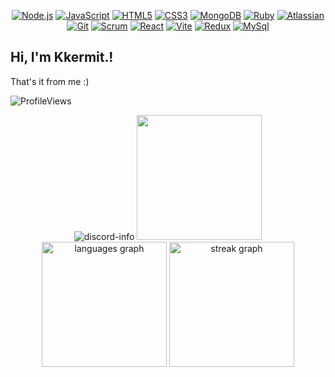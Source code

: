 <div align="center">



[![Node.js](https://img.shields.io/badge/-Node.js-informational?style=flat&logo=nodedotjs&logoColor=white&color=339933)](https://nodejs.org/)
[![JavaScript](https://img.shields.io/badge/-JavaScript-informational?style=flat&logo=javascript&logoColor=white&color=F7DF1E)](https://developer.mozilla.org/en-US/docs/Web/JavaScript)
[![HTML5](https://img.shields.io/badge/-HTML5-informational?style=flat&logo=html5&logoColor=white&color=E34F26)](https://developer.mozilla.org/en-US/docs/Glossary/HTML5)
[![CSS3](https://img.shields.io/badge/-CSS3-informational?style=flat&logo=css3&logoColor=white&color=1572B6)](https://developer.mozilla.org/en-US/docs/Web/CSS)
[![MongoDB](https://img.shields.io/badge/-MongoDB-informational?style=flat&logo=mongodb&logoColor=white&color=green)](https://www.mongodb.com/docs/)
[![Ruby](https://img.shields.io/badge/-Ruby-informational?style=flat&logo=ruby&logoColor=white&color=red)](https://developer.mozilla.org/en-US/docs/Glossary/Ruby)
[![Atlassian](https://img.shields.io/badge/-Atlassian-informational?style=flat&logo=atlassian&logoColor=white&color=0052CC)](https://confluence.atlassian.com/alldoc/atlassian-documentation-32243719.html)
[![Git](https://img.shields.io/badge/-Git-informational?style=flat&logo=git&logoColor=white&color=F05032)](https://developer.mozilla.org/en-US/docs/Learn/Tools_and_testing/GitHub)
[![Scrum](https://img.shields.io/badge/-ScrumAlliance-informational?style=flat&logo=scrumalliance&logoColor=white&color=009FDA)](https://learn.microsoft.com/en-us/devops/plan/what-is-scrum)
[![React](https://img.shields.io/badge/-React-informational?style=flat&logo=react&logoColor=white&color=61DAFB)](https://developer.mozilla.org/en-US/docs/Learn/Tools_and_testing/Client-side_JavaScript_frameworks/React_getting_started)
[![Vite](https://img.shields.io/badge/-Vite-informational?style=flat&logo=vite&logoColor=white&color=646CFF)](https://vitejs.dev/)
[![Redux](https://img.shields.io/badge/-Redux-informational?style=flat&logo=redux&logoColor=white&color=%23764ABC)](https://redux.js.org/)
[![MySql](https://img.shields.io/badge/-MySql-informational?style=flat&logo=mysql&logoColor=white&color=4479A1)](https://developer.mozilla.org/en-US/docs/Glossary/SQL)



</div>

## Hi, I'm Kkermit.!

That's it from me :)

<p align="left"> 
    <img
        src="https://komarev.com/ghpvc/?username=kkkermit&label=Profile%20views&color=0e75b6&style=flat"
        alt="ProfileViews" /> 
    </p>


<div align="center">
<img src="https://lanyard.cnrad.dev/api/526853643962679323?bg=transparent" alt="discord-info" gap="10" />
<img src="https://github-readme-stats.vercel.app/api?username=Kkkermit&show_icons=true&theme=dracula" height="200" />
<img src="https://github-readme-stats.vercel.app/api/top-langs?username=kkkermit&locale=en&hide_title=false&layout=compact&langs_count=6&icons=true&theme=dracula&hide_border=false&order=2" height="200" alt="languages graph"  />
<img src="https://streak-stats.demolab.com?user=kkkermit&locale=en&mode=daily&theme=dracula&hide_border=false&border_radius=5&order=3" height="200" alt="streak graph"  />

</div>
